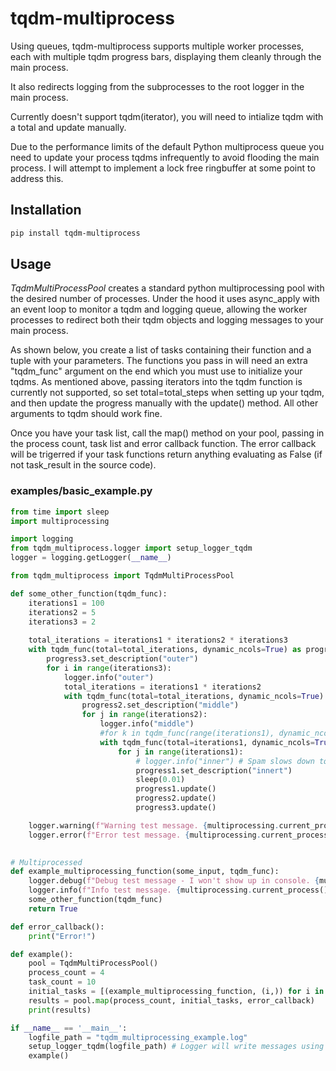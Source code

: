 # tqdm-multiprocess
Using queues, tqdm-multiprocess supports multiple worker processes, each with multiple tqdm progress bars, displaying them cleanly through the main process.  

It also redirects logging from the subprocesses to the root logger in the main process.

Currently doesn't support tqdm(iterator), you will need to intialize tqdm with a total and update manually.

Due to the performance limits of the default Python multiprocess queue you need to update your process tqdms infrequently to avoid flooding the main process. I will attempt to implement a lock free ringbuffer at some point to address this.

## Installation

```bash
pip install tqdm-multiprocess
```

## Usage

*TqdmMultiProcessPool* creates a standard python multiprocessing pool with the desired number of processes. Under the hood it uses async_apply with an event loop to monitor a tqdm and logging queue, allowing the worker processes to redirect both their tqdm objects and logging messages to your main process.

As shown below, you create a list of tasks containing their function and a tuple with your parameters. The functions you pass in will need an extra "tqdm_func" argument on the end which you must use to initialize your tqdms. As mentioned above, passing iterators into the tqdm function is currently not supported, so set total=total_steps when setting up your tqdm, and then update the progress manually with the update() method. All other arguments to tqdm should work fine.

Once you have your task list, call the map() method on your pool, passing in the process count, task list and error callback function. The error callback will be trigerred if your task functions return anything evaluating as False (if not task_result in the source code).

### examples/basic_example.py

```python
from time import sleep
import multiprocessing

import logging
from tqdm_multiprocess.logger import setup_logger_tqdm
logger = logging.getLogger(__name__)

from tqdm_multiprocess import TqdmMultiProcessPool

def some_other_function(tqdm_func):
    iterations1 = 100
    iterations2 = 5
    iterations3 = 2
    
    total_iterations = iterations1 * iterations2 * iterations3
    with tqdm_func(total=total_iterations, dynamic_ncols=True) as progress3:
        progress3.set_description("outer")
        for i in range(iterations3):
            logger.info("outer")
            total_iterations = iterations1 * iterations2
            with tqdm_func(total=total_iterations, dynamic_ncols=True) as progress2:
                progress2.set_description("middle")
                for j in range(iterations2):
                    logger.info("middle")
                    #for k in tqdm_func(range(iterations1), dynamic_ncols=True, desc="inner"):
                    with tqdm_func(total=iterations1, dynamic_ncols=True) as progress1:
                        for j in range(iterations1):
                            # logger.info("inner") # Spam slows down tqdm too much
                            progress1.set_description("innert")
                            sleep(0.01)
                            progress1.update()
                            progress2.update()
                            progress3.update()

    logger.warning(f"Warning test message. {multiprocessing.current_process().name}")
    logger.error(f"Error test message. {multiprocessing.current_process().name}")

        
# Multiprocessed
def example_multiprocessing_function(some_input, tqdm_func):  
    logger.debug(f"Debug test message - I won't show up in console. {multiprocessing.current_process().name}")
    logger.info(f"Info test message. {multiprocessing.current_process().name}")
    some_other_function(tqdm_func)
    return True

def error_callback():
    print("Error!")

def example():
    pool = TqdmMultiProcessPool()
    process_count = 4
    task_count = 10
    initial_tasks = [(example_multiprocessing_function, (i,)) for i in range(task_count)]    
    results = pool.map(process_count, initial_tasks, error_callback)
    print(results)

if __name__ == '__main__':
    logfile_path = "tqdm_multiprocessing_example.log"
    setup_logger_tqdm(logfile_path) # Logger will write messages using tqdm.write
    example()
```
